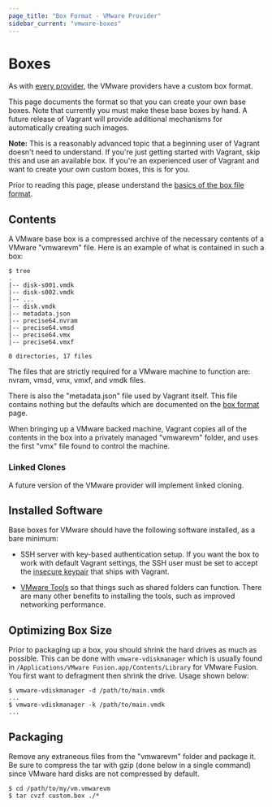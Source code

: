 ```yaml
---
page_title: "Box Format - VMware Provider"
sidebar_current: "vmware-boxes"
---
```


# Boxes

As with [every provider](/v2/providers/boxes.html), the VMware
providers have a custom box format.

This page documents the format so that you can create your own base boxes.
Note that currently you must make these base boxes by hand. A future release
of Vagrant will provide additional mechanisms for automatically creating such
images.

<div class="alert alert-info">
	<p>
		<strong>Note:</strong> This is a reasonably advanced topic that
		a beginning user of Vagrant doesn't need to understand. If you're
		just getting started with Vagrant, skip this and use an available
		box. If you're an experienced user of Vagrant and want to create
		your own custom boxes, this is for you.
	</p>
</div>

Prior to reading this page, please understand the
[basics of the box file format](/v2/boxes/format.html).

## Contents

A VMware base box is a compressed archive of the necessary contents
of a VMware "vmwarevm" file. Here is an example of what is contained
in such a box:

```
$ tree
.
|-- disk-s001.vmdk
|-- disk-s002.vmdk
|-- ...
|-- disk.vmdk
|-- metadata.json
|-- precise64.nvram
|-- precise64.vmsd
|-- precise64.vmx
|-- precise64.vmxf

0 directories, 17 files
```

The files that are strictly required for a VMware machine to function are:
nvram, vmsd, vmx, vmxf, and vmdk files.

There is also the "metadata.json" file used by Vagrant itself. This file
contains nothing but the defaults which are documented on the
[box format](/v2/boxes/format.html) page.

When bringing up a VMware backed machine, Vagrant copies all of the contents
in the box into a privately managed "vmwarevm" folder, and uses the first
"vmx" file found to control the machine.

<div class="alert alert-info">
	<h3>Linked Clones</h3>
	<p>
		A future version of the VMware provider will implement
		linked cloning.
	</p>
</div>

## Installed Software

Base boxes for VMware should have the following software installed, as
a bare minimum:

* SSH server with key-based authentication setup. If you want the box to
  work with default Vagrant settings, the SSH user must be set to accept
  the [insecure keypair](https://github.com/mitchellh/vagrant/blob/master/keys/vagrant.pub)
  that ships with Vagrant.

* [VMware Tools](http://kb.vmware.com/kb/340) so that things such as shared
  folders can function. There are many other benefits to installing the tools,
  such as improved networking performance.

## Optimizing Box Size

Prior to packaging up a box, you should shrink the hard drives as much as
possible. This can be done with `vmware-vdiskmanager` which is usually
found in `/Applications/VMware Fusion.app/Contents/Library` for VMware Fusion. You first
want to defragment then shrink the drive. Usage shown below:

```
$ vmware-vdiskmanager -d /path/to/main.vmdk
...
$ vmware-vdiskmanager -k /path/to/main.vmdk
...
```

## Packaging

Remove any extraneous files from the "vmwarevm" folder
and package it. Be sure to compress the tar with gzip (done below in a
single command) since VMware hard disks are not compressed by default.

```
$ cd /path/to/my/vm.vmwarevm
$ tar cvzf custom.box ./*
```
